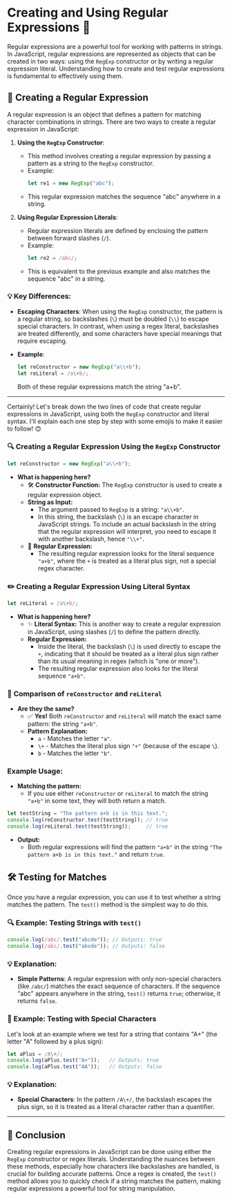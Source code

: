 # Creating and Using Regular Expressions 🧵

Regular expressions are a powerful tool for working with patterns in strings. In JavaScript, regular expressions are represented as objects that can be created in two ways: using the `RegExp` constructor or by writing a regular expression literal. Understanding how to create and test regular expressions is fundamental to effectively using them.

## 🧩 Creating a Regular Expression

A regular expression is an object that defines a pattern for matching character combinations in strings. There are two ways to create a regular expression in JavaScript:

1. **Using the `RegExp` Constructor**:
   - This method involves creating a regular expression by passing a pattern as a string to the `RegExp` constructor.
   - Example:
     ```javascript
     let re1 = new RegExp("abc");
     ```
   - This regular expression matches the sequence "abc" anywhere in a string.

2. **Using Regular Expression Literals**:
   - Regular expression literals are defined by enclosing the pattern between forward slashes (`/`).
   - Example:
     ```javascript
     let re2 = /abc/;
     ```
   - This is equivalent to the previous example and also matches the sequence "abc" in a string.

### 💡 Key Differences:

- **Escaping Characters**: When using the `RegExp` constructor, the pattern is a regular string, so backslashes (`\`) must be doubled (`\\`) to escape special characters. In contrast, when using a regex literal, backslashes are treated differently, and some characters have special meanings that require escaping.
  
- **Example**:
  ```javascript
  let reConstructor = new RegExp("a\\+b");
  let reLiteral = /a\+b/;
  ```

  Both of these regular expressions match the string "a+b".

---

Certainly! Let's break down the two lines of code that create regular expressions in JavaScript, using both the `RegExp` constructor and literal syntax. I'll explain each one step by step with some emojis to make it easier to follow! 😊

### 🔍 **Creating a Regular Expression Using the `RegExp` Constructor**

```javascript
let reConstructor = new RegExp("a\\+b");
```

- **What is happening here?**
  - 🛠️ **Constructor Function:** The `RegExp` constructor is used to create a regular expression object.
  - **String as Input:** 
    - The argument passed to `RegExp` is a string: `"a\\+b"`.
    - In this string, the backslash (`\`) is an escape character in JavaScript strings. To include an actual backslash in the string that the regular expression will interpret, you need to escape it with another backslash, hence `"\\+"`.
  - 🧩 **Regular Expression:** 
    - The resulting regular expression looks for the literal sequence `"a+b"`, where the `+` is treated as a literal plus sign, not a special regex character.

### ✏️ **Creating a Regular Expression Using Literal Syntax**

```javascript
let reLiteral = /a\+b/;
```

- **What is happening here?**
  - ✨ **Literal Syntax:** This is another way to create a regular expression in JavaScript, using slashes (`/`) to define the pattern directly.
  - **Regular Expression:**
    - Inside the literal, the backslash (`\`) is used directly to escape the `+`, indicating that it should be treated as a literal plus sign rather than its usual meaning in regex (which is "one or more").
    - The resulting regular expression also looks for the literal sequence `"a+b"`.

### 🔄 **Comparison of `reConstructor` and `reLiteral`**

- **Are they the same?**
  - ✅ **Yes!** Both `reConstructor` and `reLiteral` will match the exact same pattern: the string `"a+b"`.
  - **Pattern Explanation:**
    - `a` - Matches the letter `"a"`.
    - `\+` - Matches the literal plus sign `"+"` (because of the escape `\`).
    - `b` - Matches the letter `"b"`.

### **Example Usage:**

- **Matching the pattern:**
  - If you use either `reConstructor` or `reLiteral` to match the string `"a+b"` in some text, they will both return a match.

```javascript
let testString = "The pattern a+b is in this text.";
console.log(reConstructor.test(testString)); // true
console.log(reLiteral.test(testString));     // true
```

- **Output:**
  - Both regular expressions will find the pattern `"a+b"` in the string `"The pattern a+b is in this text."` and return `true`.


## 🛠️ Testing for Matches

Once you have a regular expression, you can use it to test whether a string matches the pattern. The `test()` method is the simplest way to do this.

### 🔍 Example: Testing Strings with `test()`

```javascript
console.log(/abc/.test("abcde")); // Outputs: true
console.log(/abc/.test("abxde")); // Outputs: false
```

### 💡 Explanation:

- **Simple Patterns**: A regular expression with only non-special characters (like `/abc/`) matches the exact sequence of characters. If the sequence "abc" appears anywhere in the string, `test()` returns `true`; otherwise, it returns `false`.

### 🔄 Example: Testing with Special Characters

Let's look at an example where we test for a string that contains "A+" (the letter "A" followed by a plus sign):

```javascript
let aPlus = /A\+/;
console.log(aPlus.test("A+"));   // Outputs: true
console.log(aPlus.test("AA"));   // Outputs: false
```

### 💡 Explanation:

- **Special Characters**: In the pattern `/A\+/`, the backslash escapes the plus sign, so it is treated as a literal character rather than a quantifier.

---

## 🚀 Conclusion

Creating regular expressions in JavaScript can be done using either the `RegExp` constructor or regex literals. Understanding the nuances between these methods, especially how characters like backslashes are handled, is crucial for building accurate patterns. Once a regex is created, the `test()` method allows you to quickly check if a string matches the pattern, making regular expressions a powerful tool for string manipulation.